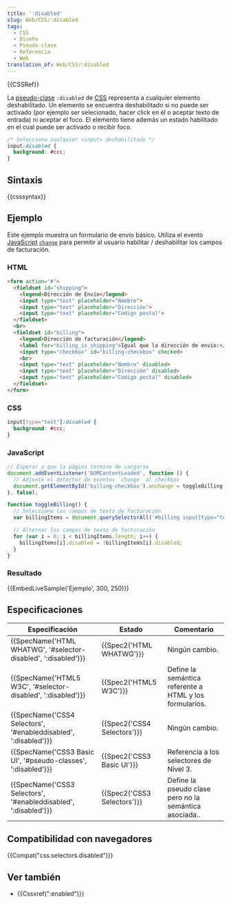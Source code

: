 ```yaml
---
title: ':disabled'
slug: Web/CSS/:disabled
tags:
  - CSS
  - Diseño
  - Pseudo-clase
  - Referencia
  - Web
translation_of: Web/CSS/:disabled
---
```


{{CSSRef}}

La [pseudo-clase](/es/docs/Web/CSS/Pseudo-classes) `:disabled` de [CSS](/es/docs/Web/CSS) representa a cualquier elemento deshabilitado. Un elemento se encuentra deshabilitado si no puede ser activado (por ejemplo ser selecionado, hacer click en él o aceptar texto de entrada) ni aceptar el foco. El elemento tiene además un estado habilitado en el cual puede ser activado o recibir foco.

```css
/* Selecciona cualquier <input> deshabilitado */
input:disabled {
  background: #ccc;
}
```

## Sintaxis

{{csssyntax}}

## Ejemplo

Este ejemplo muestra un formulario de envío básico. Utiliza el evento [JavaScript](/es/docs/Web/JavaScript) [`change`](/es/docs/Web/Reference/Events/change) para permitir al usuario habilitar / deshabilitar los campos de facturación.

### HTML

```html
<form action="#">
  <fieldset id="shipping">
    <legend>Dirección de Envío</legend>
    <input type="text" placeholder="Nombre">
    <input type="text" placeholder="Dirección">
    <input type="text" placeholder="Código postal">
  </fieldset>
  <br>
  <fieldset id="billing">
    <legend>Dirección de facturación</legend>
    <label for="billing_is_shipping">Igual que la dirección de envío:</label>
    <input type="checkbox" id="billing-checkbox" checked>
    <br>
    <input type="text" placeholder="Nombre" disabled>
    <input type="text" placeholder="Dirección" disabled>
    <input type="text" placeholder="Código postal" disabled>
  </fieldset>
</form>
```

### CSS

```css
input[type="text"]:disabled {
  background: #ccc;
}
```

### JavaScript

```js
// Esperar a que la página termine de cargarse
document.addEventListener('DOMContentLoaded', function () {
  // Adjunte el detector de eventos `change` al checkbox
  document.getElementById('billing-checkbox').onchange = toggleBilling;
}, false);

function toggleBilling() {
  // Seleccione los campos de texto de facturación
  var billingItems = document.querySelectorAll('#billing input[type="text"]');

  // Alternar los campos de texto de facturación
  for (var i = 0; i < billingItems.length; i++) {
    billingItems[i].disabled = !billingItems[i].disabled;
  }
}
```

### Resultado

{{EmbedLiveSample('Ejemplo', 300, 250)}}

## Especificaciones

| Especificación                                                                       | Estado                               | Comentario                                              |
| ------------------------------------------------------------------------------------ | ------------------------------------ | ------------------------------------------------------- |
| {{SpecName('HTML WHATWG', '#selector-disabled', ':disabled')}} | {{Spec2('HTML WHATWG')}}     | Ningún cambio.                                          |
| {{SpecName('HTML5 W3C', '#selector-disabled', ':disabled')}}     | {{Spec2('HTML5 W3C')}}         | Define la semántica referente a HTML y los formularios. |
| {{SpecName('CSS4 Selectors', '#enableddisabled', ':disabled')}} | {{Spec2('CSS4 Selectors')}} | Ningún cambio.                                          |
| {{SpecName('CSS3 Basic UI', '#pseudo-classes', ':disabled')}}     | {{Spec2('CSS3 Basic UI')}} | Referencia a los selectores de Nivel 3.                 |
| {{SpecName('CSS3 Selectors', '#enableddisabled', ':disabled')}} | {{Spec2('CSS3 Selectors')}} | Define la pseudo clase pero no la semántica asociada..  |

## Compatibilidad con navegadores

{{Compat("css.selectors.disabled")}}

## Ver también

- {{Cssxref(":enabled")}}
